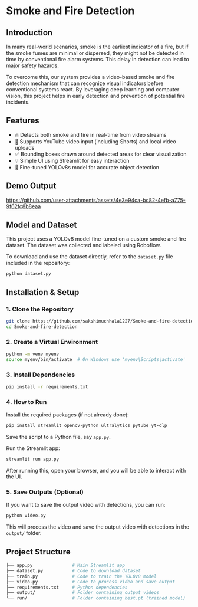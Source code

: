 # Smoke and Fire Detection

## Introduction

In many real-world scenarios, smoke is the earliest indicator of a fire, but if the smoke fumes are minimal or dispersed, they might not be detected in time by conventional fire alarm systems. This delay in detection can lead to major safety hazards.

To overcome this, our system provides a video-based smoke and fire detection mechanism that can recognize visual indicators before conventional systems react. By leveraging deep learning and computer vision, this project helps in early detection and prevention of potential fire incidents.

## Features

* 🔥 Detects both smoke and fire in real-time from video streams
* 🎥 Supports YouTube video input (including Shorts) and local video uploads
* ✅ Bounding boxes drawn around detected areas for clear visualization
* 💡 Simple UI using Streamlit for easy interaction
* 🧠 Fine-tuned YOLOv8s model for accurate object detection

## Demo Output
https://github.com/user-attachments/assets/4e3e94ca-bc82-4efb-a775-9f62fc8b8eaa

## Model and Dataset

This project uses a YOLOv8 model fine-tuned on a custom smoke and fire dataset. The dataset was collected and labeled using Roboflow.

To download and use the dataset directly, refer to the `dataset.py` file included in the repository:

```bash
python dataset.py
```

## Installation & Setup

### 1. Clone the Repository

```bash
git clone https://github.com/sakshimuchhala1227/Smoke-and-fire-detection.git
cd Smoke-and-fire-detection
```

### 2. Create a Virtual Environment

```bash
python -m venv myenv
source myenv/bin/activate  # On Windows use 'myenv\Scripts\activate'
```

### 3. Install Dependencies

```bash
pip install -r requirements.txt
```

### 4. How to Run

Install the required packages (if not already done):

```bash
pip install streamlit opencv-python ultralytics pytube yt-dlp
```

Save the script to a Python file, say `app.py`.

Run the Streamlit app:

```bash
streamlit run app.py
```

After running this, open your browser, and you will be able to interact with the UI.

### 5. Save Outputs (Optional)

If you want to save the output video with detections, you can run:

```bash
python video.py
```

This will process the video and save the output video with detections in the `output/` folder.

## Project Structure

```bash
├── app.py               # Main Streamlit app
├── dataset.py           # Code to download dataset
├── train.py             # Code to train the YOLOv8 model
├── video.py             # Code to process video and save output
├── requirements.txt     # Python dependencies
├── output/              # Folder containing output videos
└── run/                 # Folder containing best.pt (trained model)
```


